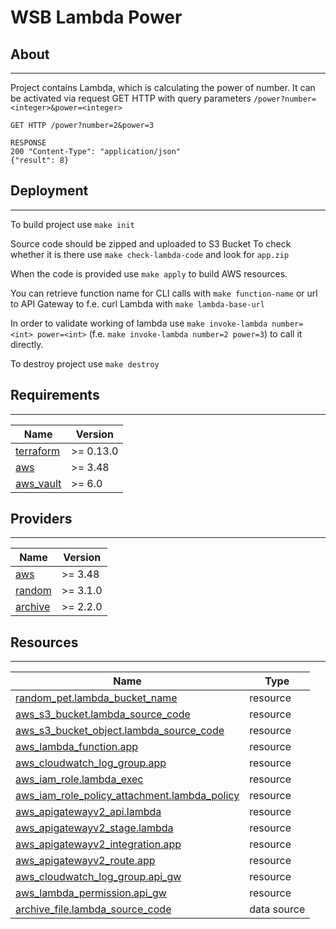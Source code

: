 # WSB Lambda Power

## About

---
Project contains Lambda, which is calculating the power of number. It can be activated via request GET HTTP with query parameters `/power?number=<integer>&power=<integer>`
```
GET HTTP /power?number=2&power=3

RESPONSE
200 "Content-Type": "application/json" 
{"result": 8}
```

## Deployment

---
To build project use `make init`

Source code should be zipped and uploaded to S3 Bucket 
To check whether it is there use `make check-lambda-code` and look for `app.zip`

When the code is provided use `make apply` to build AWS resources.

You can retrieve function name for CLI calls with `make function-name` or url to API Gateway to f.e. curl Lambda with `make lambda-base-url`

In order to validate working of lambda use `make invoke-lambda number=<int> power=<int>` (f.e. `make invoke-lambda number=2 power=3`) to call it directly.

To destroy project use `make destroy`

## Requirements

---
| Name                                                                      | Version  |
|---------------------------------------------------------------------------|----------|
| <a name="requirement_terraform"></a> [terraform](#requirement\_terraform) | >= 0.13.0 |
| <a name="requirement_aws"></a> [aws](#requirement\_aws)                   | >= 3.48  |
| <a name="requirement_aws_vault"></a> [aws_vault](#requirement\_aws_vault) | >= 6.0   |

## Providers

---
| Name                                                          | Version  |
|---------------------------------------------------------------|----------|
| <a name="provider_aws"></a> [aws](#provider\_aws)             | >= 3.48  |
| <a name="provider_random"></a> [random](#provider\_random)    | >= 3.1.0 |
| <a name="provider_archive"></a> [archive](#provider\_archive) | >= 2.2.0 |


## Resources

---
| Name                                                                                                                                               | Type |
|----------------------------------------------------------------------------------------------------------------------------------------------------|------|
| [random_pet.lambda_bucket_name](https://registry.terraform.io/providers/hashicorp/random/latest/docs/resources/pet)                                | resource |
| [aws_s3_bucket.lambda_source_code](https://registry.terraform.io/modules/terraform-aws-modules/s3-bucket/aws/latest)                                    | resource |
| [aws_s3_bucket_object.lambda_source_code](https://registry.terraform.io/providers/hashicorp/aws/latest/docs/resources/s3_bucket_object)                  | resource |
| [aws_lambda_function.app](https://registry.terraform.io/providers/hashicorp/aws/latest/docs/resources/lambda_function)                             | resource |
| [aws_cloudwatch_log_group.app](https://registry.terraform.io/providers/hashicorp/aws/latest/docs/resources/cloudwatch_log_group)                   | resource |
| [aws_iam_role.lambda_exec](https://registry.terraform.io/providers/hashicorp/aws/latest/docs/resources/iam_role)                                   | resource |
| [aws_iam_role_policy_attachment.lambda_policy](https://registry.terraform.io/providers/hashicorp/aws/latest/docs/resources/iam_role_policy_attachment) | resource |
| [aws_apigatewayv2_api.lambda](https://registry.terraform.io/providers/hashicorp/aws/latest/docs/resources/apigatewayv2_api)                        | resource |
| [aws_apigatewayv2_stage.lambda](https://registry.terraform.io/providers/hashicorp/aws/latest/docs/resources/apigatewayv2_stage)                   | resource |
| [aws_apigatewayv2_integration.app](https://registry.terraform.io/providers/hashicorp/aws/latest/docs/resources/apigatewayv2_integration)          | resource |
| [aws_apigatewayv2_route.app](https://registry.terraform.io/providers/hashicorp/aws/latest/docs/resources/apigatewayv2_route)                      | resource |
| [aws_cloudwatch_log_group.api_gw](https://registry.terraform.io/providers/hashicorp/aws/latest/docs/resources/cloudwatch_log_group)               | resource |
| [aws_lambda_permission.api_gw](https://registry.terraform.io/providers/hashicorp/aws/latest/docs/resources/lambda_permission)                     | resource |
| [archive_file.lambda_source_code](#)                                                                                                                     | data source |